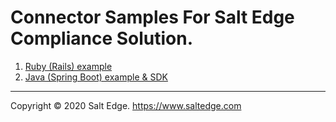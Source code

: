 # Connector Samples For Salt Edge Compliance Solution.

1. [Ruby (Rails) example](ruby-connector-sample/README.md)  
1. [Java (Spring Boot) example & SDK](saltedge-compliance-connector-java/README.MD)  
  
---
Copyright © 2020 Salt Edge. https://www.saltedge.com

